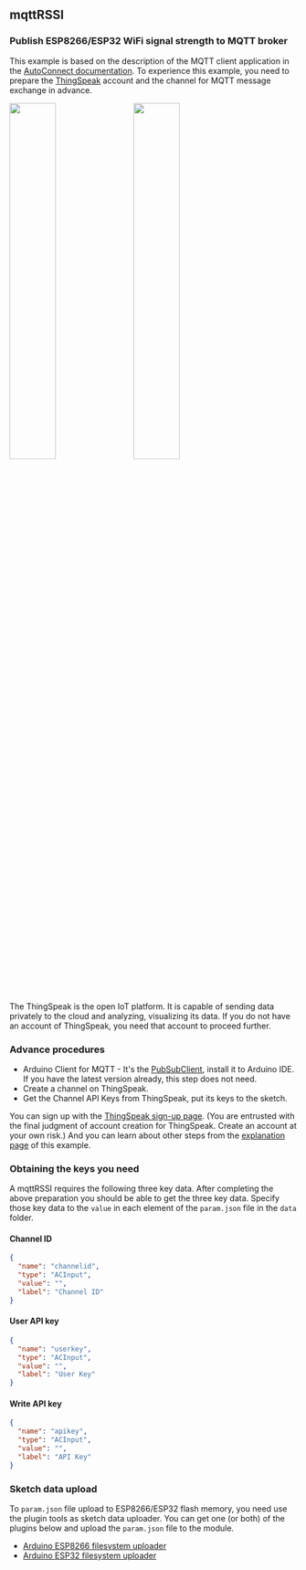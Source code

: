 ## mqttRSSI

### Publish ESP8266/ESP32 WiFi signal strength to MQTT broker

This example is based on the description of the MQTT client application in the [AutoConnect documentation](https://hieromon.github.io/AutoConnect/howtoembed.html#used-with-mqtt-as-a-client-application). To experience this example, you need to prepare the [ThingSpeak](https://thingspeak.com/) account and the channel for MQTT message exchange in advance. 

<img src="https://hieromon.github.io/AutoConnect/images/ac_mqtt_setting.png" width="40%"/>
&nbsp;&nbsp;
<img src="https://hieromon.github.io/AutoConnect/images/ChannelStatus.png" width="40%"/>

The ThingSpeak is the open IoT platform. It is capable of sending data privately to the cloud and analyzing, visualizing its data. If you do not have an account of ThingSpeak, you need that account to proceed further.

### Advance procedures

- Arduino Client for MQTT - It's the [PubSubClient](https://github.com/knolleary/pubsubclient), install it to Arduino IDE. If you have the latest version already, this step does not need.
- Create a channel on ThingSpeak.
- Get the Channel API Keys from ThingSpeak, put its keys to the sketch.

You can sign up with the [ThingSpeak sign-up page](https://thingspeak.com/users/sign_up). (You are entrusted with the final judgment of account creation for ThingSpeak. Create an account at your own risk.) And you can learn about other steps from the [explanation page](https://hieromon.github.io/AutoConnect/howtoembed.html#used-with-mqtt-as-a-client-application) of this example.

### Obtaining the keys you need

A mqttRSSI requires the following three key data. After completing the above preparation you should be able to get the three key data. Specify those key data to the `value` in each element of the `param.json` file in the `data` folder.

#### Channel ID

```json
{
  "name": "channelid",
  "type": "ACInput",
  "value": "",
  "label": "Channel ID"
}
```

#### User API key

```json
{
  "name": "userkey",
  "type": "ACInput",
  "value": "",
  "label": "User Key"
}
```

#### Write API key

```json
{
  "name": "apikey",
  "type": "ACInput",
  "value": "",
  "label": "API Key"
}
```

### Sketch data upload

To `param.json` file upload to ESP8266/ESP32 flash memory, you need use the plugin tools as sketch data uploader. You can get one (or both) of the plugins below and upload the `param.json` file to the module.

- [Arduino ESP8266 filesystem uploader](https://github.com/esp8266/arduino-esp8266fs-plugin)
- [Arduino ESP32 filesystem uploader](https://github.com/me-no-dev/arduino-esp32fs-plugin)
